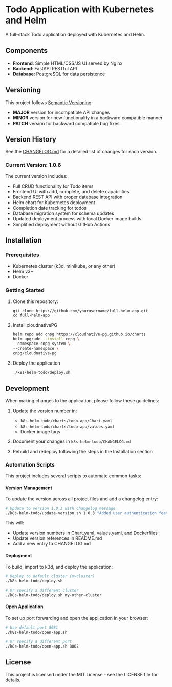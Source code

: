 # Todo Application with Kubernetes and Helm

A full-stack Todo application deployed with Kubernetes and Helm.

## Components

- **Frontend**: Simple HTML/CSS/JS UI served by Nginx
- **Backend**: FastAPI RESTful API
- **Database**: PostgreSQL for data persistence

## Versioning

This project follows [Semantic Versioning](https://semver.org/):

- **MAJOR** version for incompatible API changes
- **MINOR** version for new functionality in a backward compatible manner
- **PATCH** version for backward compatible bug fixes

## Version History

See the [CHANGELOG.md](k8s-helm-todo/CHANGELOG.md) for a detailed list of changes for each version.

### Current Version: 1.0.6

The current version includes:
- Full CRUD functionality for Todo items
- Frontend UI with add, complete, and delete capabilities
- Backend REST API with proper database integration
- Helm chart for Kubernetes deployment
- Completion date tracking for todos
- Database migration system for schema updates
- Updated deployment process with local Docker image builds
- Simplified deployment without GitHub Actions

## Installation

### Prerequisites

- Kubernetes cluster (k3d, minikube, or any other)
- Helm v3+
- Docker

### Getting Started

1. Clone this repository:
   ```
   git clone https://github.com/yourusername/full-helm-app.git
   cd full-helm-app
   ```

2. Install cloudnativePG

   ```bash
   helm repo add cnpg https://cloudnative-pg.github.io/charts
   helm upgrade --install cnpg \
   --namespace cnpg-system \
   --create-namespace \
   cnpg/cloudnative-pg
   ```

3. Deploy the application

   ```bash
   ./k8s-helm-todo/deploy.sh
   ```



## Development

When making changes to the application, please follow these guidelines:

1. Update the version number in:
   - `k8s-helm-todo/charts/todo-app/Chart.yaml`
   - `k8s-helm-todo/charts/todo-app/values.yaml`
   - Docker image tags

2. Document your changes in `k8s-helm-todo/CHANGELOG.md`

3. Rebuild and redeploy following the steps in the Installation section

### Automation Scripts

This project includes several scripts to automate common tasks:

#### Version Management

To update the version across all project files and add a changelog entry:

```bash
# Update to version 1.0.3 with changelog message
./k8s-helm-todo/update-version.sh 1.0.3 "Added user authentication feature"
```

This will:
- Update version numbers in Chart.yaml, values.yaml, and Dockerfiles
- Update version references in README.md
- Add a new entry to CHANGELOG.md

#### Deployment

To build, import to k3d, and deploy the application:

```bash
# Deploy to default cluster (mycluster)
./k8s-helm-todo/deploy.sh

# Or specify a different cluster
./k8s-helm-todo/deploy.sh my-other-cluster
```

#### Open Application

To set up port forwarding and open the application in your browser:

```bash
# Use default port 8081
./k8s-helm-todo/open-app.sh

# Or specify a different port
./k8s-helm-todo/open-app.sh 8082
```

## License

This project is licensed under the MIT License - see the LICENSE file for details.
